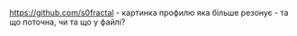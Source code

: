 https://github.com/s0fractal - картинка профилю яка більше резонує - та що поточна, чи та що у файлі?